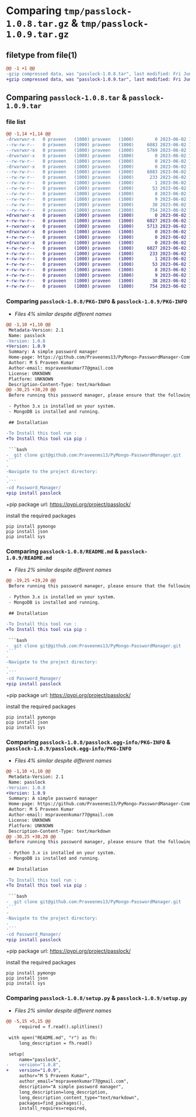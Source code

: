 # Comparing `tmp/passlock-1.0.8.tar.gz` & `tmp/passlock-1.0.9.tar.gz`

## filetype from file(1)

```diff
@@ -1 +1 @@
-gzip compressed data, was "passlock-1.0.8.tar", last modified: Fri Jun  2 17:26:53 2023, max compression
+gzip compressed data, was "passlock-1.0.9.tar", last modified: Fri Jun  2 17:31:53 2023, max compression
```

## Comparing `passlock-1.0.8.tar` & `passlock-1.0.9.tar`

### file list

```diff
@@ -1,14 +1,14 @@
-drwxrwxr-x   0 praveen   (1000) praveen   (1000)        0 2023-06-02 17:26:53.659196 passlock-1.0.8/
--rw-rw-r--   0 praveen   (1000) praveen   (1000)     6083 2023-06-02 17:26:53.659196 passlock-1.0.8/PKG-INFO
--rwxrwxr-x   0 praveen   (1000) praveen   (1000)     5769 2023-06-02 17:26:36.000000 passlock-1.0.8/README.md
-drwxrwxr-x   0 praveen   (1000) praveen   (1000)        0 2023-06-02 17:26:53.659196 passlock-1.0.8/passlock/
--rw-rw-r--   0 praveen   (1000) praveen   (1000)        0 2023-06-02 16:51:00.000000 passlock-1.0.8/passlock/__init__.py
-drwxrwxr-x   0 praveen   (1000) praveen   (1000)        0 2023-06-02 17:26:53.659196 passlock-1.0.8/passlock.egg-info/
--rw-rw-r--   0 praveen   (1000) praveen   (1000)     6083 2023-06-02 17:26:53.000000 passlock-1.0.8/passlock.egg-info/PKG-INFO
--rw-rw-r--   0 praveen   (1000) praveen   (1000)      233 2023-06-02 17:26:53.000000 passlock-1.0.8/passlock.egg-info/SOURCES.txt
--rw-rw-r--   0 praveen   (1000) praveen   (1000)        1 2023-06-02 17:26:53.000000 passlock-1.0.8/passlock.egg-info/dependency_links.txt
--rw-rw-r--   0 praveen   (1000) praveen   (1000)       53 2023-06-02 17:26:53.000000 passlock-1.0.8/passlock.egg-info/entry_points.txt
--rw-rw-r--   0 praveen   (1000) praveen   (1000)        8 2023-06-02 17:26:53.000000 passlock-1.0.8/passlock.egg-info/requires.txt
--rw-rw-r--   0 praveen   (1000) praveen   (1000)        9 2023-06-02 17:26:53.000000 passlock-1.0.8/passlock.egg-info/top_level.txt
--rw-rw-r--   0 praveen   (1000) praveen   (1000)       38 2023-06-02 17:26:53.659196 passlock-1.0.8/setup.cfg
--rw-rw-r--   0 praveen   (1000) praveen   (1000)      754 2023-06-02 17:26:51.000000 passlock-1.0.8/setup.py
+drwxrwxr-x   0 praveen   (1000) praveen   (1000)        0 2023-06-02 17:31:53.737393 passlock-1.0.9/
+-rw-rw-r--   0 praveen   (1000) praveen   (1000)     6027 2023-06-02 17:31:53.737393 passlock-1.0.9/PKG-INFO
+-rwxrwxr-x   0 praveen   (1000) praveen   (1000)     5713 2023-06-02 17:31:44.000000 passlock-1.0.9/README.md
+drwxrwxr-x   0 praveen   (1000) praveen   (1000)        0 2023-06-02 17:31:53.733393 passlock-1.0.9/passlock/
+-rw-rw-r--   0 praveen   (1000) praveen   (1000)        0 2023-06-02 16:51:00.000000 passlock-1.0.9/passlock/__init__.py
+drwxrwxr-x   0 praveen   (1000) praveen   (1000)        0 2023-06-02 17:31:53.737393 passlock-1.0.9/passlock.egg-info/
+-rw-rw-r--   0 praveen   (1000) praveen   (1000)     6027 2023-06-02 17:31:53.000000 passlock-1.0.9/passlock.egg-info/PKG-INFO
+-rw-rw-r--   0 praveen   (1000) praveen   (1000)      233 2023-06-02 17:31:53.000000 passlock-1.0.9/passlock.egg-info/SOURCES.txt
+-rw-rw-r--   0 praveen   (1000) praveen   (1000)        1 2023-06-02 17:31:53.000000 passlock-1.0.9/passlock.egg-info/dependency_links.txt
+-rw-rw-r--   0 praveen   (1000) praveen   (1000)       53 2023-06-02 17:31:53.000000 passlock-1.0.9/passlock.egg-info/entry_points.txt
+-rw-rw-r--   0 praveen   (1000) praveen   (1000)        8 2023-06-02 17:31:53.000000 passlock-1.0.9/passlock.egg-info/requires.txt
+-rw-rw-r--   0 praveen   (1000) praveen   (1000)        9 2023-06-02 17:31:53.000000 passlock-1.0.9/passlock.egg-info/top_level.txt
+-rw-rw-r--   0 praveen   (1000) praveen   (1000)       38 2023-06-02 17:31:53.737393 passlock-1.0.9/setup.cfg
+-rw-rw-r--   0 praveen   (1000) praveen   (1000)      754 2023-06-02 17:31:51.000000 passlock-1.0.9/setup.py
```

### Comparing `passlock-1.0.8/PKG-INFO` & `passlock-1.0.9/PKG-INFO`

 * *Files 4% similar despite different names*

```diff
@@ -1,10 +1,10 @@
 Metadata-Version: 2.1
 Name: passlock
-Version: 1.0.8
+Version: 1.0.9
 Summary: A simple password manager
 Home-page: https://github.com/Praveenms13/PyMongo-PasswordManager-CommandLineTool
 Author: M S Praveen Kumar
 Author-email: mspraveenkumar77@gmail.com
 License: UNKNOWN
 Platform: UNKNOWN
 Description-Content-Type: text/markdown
@@ -30,25 +30,20 @@
 Before running this password manager, please ensure that the following requirements are met:
 
 - Python 3.x is installed on your system.
 - MongoDB is installed and running.
 
 ## Installation
 
-To Install this tool run :
+To Install this tool via pip :
 
 ```bash
-  git clone git@github.com:Praveenms13/PyMongo-PasswordManager.git
-```
-
-Navigate to the project directory:
-
-```
-cd Password_Manager/
+pip install passlock
 ```
+pip package url: https://pypi.org/project/passlock/
 
 install the required packages
 
 ```
 pip install pymongo
 pip install json
 pip install sys
```

### Comparing `passlock-1.0.8/README.md` & `passlock-1.0.9/README.md`

 * *Files 2% similar despite different names*

```diff
@@ -19,25 +19,20 @@
 Before running this password manager, please ensure that the following requirements are met:
 
 - Python 3.x is installed on your system.
 - MongoDB is installed and running.
 
 ## Installation
 
-To Install this tool run :
+To Install this tool via pip :
 
 ```bash
-  git clone git@github.com:Praveenms13/PyMongo-PasswordManager.git
-```
-
-Navigate to the project directory:
-
-```
-cd Password_Manager/
+pip install passlock
 ```
+pip package url: https://pypi.org/project/passlock/
 
 install the required packages
 
 ```
 pip install pymongo
 pip install json
 pip install sys
```

### Comparing `passlock-1.0.8/passlock.egg-info/PKG-INFO` & `passlock-1.0.9/passlock.egg-info/PKG-INFO`

 * *Files 4% similar despite different names*

```diff
@@ -1,10 +1,10 @@
 Metadata-Version: 2.1
 Name: passlock
-Version: 1.0.8
+Version: 1.0.9
 Summary: A simple password manager
 Home-page: https://github.com/Praveenms13/PyMongo-PasswordManager-CommandLineTool
 Author: M S Praveen Kumar
 Author-email: mspraveenkumar77@gmail.com
 License: UNKNOWN
 Platform: UNKNOWN
 Description-Content-Type: text/markdown
@@ -30,25 +30,20 @@
 Before running this password manager, please ensure that the following requirements are met:
 
 - Python 3.x is installed on your system.
 - MongoDB is installed and running.
 
 ## Installation
 
-To Install this tool run :
+To Install this tool via pip :
 
 ```bash
-  git clone git@github.com:Praveenms13/PyMongo-PasswordManager.git
-```
-
-Navigate to the project directory:
-
-```
-cd Password_Manager/
+pip install passlock
 ```
+pip package url: https://pypi.org/project/passlock/
 
 install the required packages
 
 ```
 pip install pymongo
 pip install json
 pip install sys
```

### Comparing `passlock-1.0.8/setup.py` & `passlock-1.0.9/setup.py`

 * *Files 2% similar despite different names*

```diff
@@ -5,15 +5,15 @@
     required = f.read().splitlines()
 
 with open("README.md", "r") as fh:
     long_description = fh.read()
 
 setup(
     name="passlock",
-    version="1.0.8",
+    version="1.0.9",
     author="M S Praveen Kumar",
     author_email="mspraveenkumar77@gmail.com",
     description="A simple password manager",
     long_description=long_description,
     long_description_content_type="text/markdown",
     packages=find_packages(),
     install_requires=required,
```

